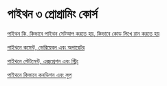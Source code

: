 # পাইথন ৩ প্রোগ্রামিং কোর্স
[পাইথন কি, কিভাবে পাইথন সেটআপ করতে হয়, কিভাবে কোড লিখে রান করতে হয়](https://www.youtube.com/watch?v=qcRlYt28WPM)

[পাইথনে কমেন্ট, ভেরিয়েবল এবং অপারেটর ](https://youtu.be/wYN5ohMh_O4)

[পাইথনে স্টেটমেন্ট, এক্সপ্রেশন এবং স্ট্রিং](https://youtu.be/aZSap9MNWlM)

[পাইথনে কিভাবে কনডিশন এবং লুপ](https://youtu.be/kk6UdrnV-lY)